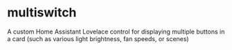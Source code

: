 # multiswitch
A custom Home Assistant Lovelace control for displaying multiple buttons in a card (such as various light brightness, fan speeds, or scenes)
